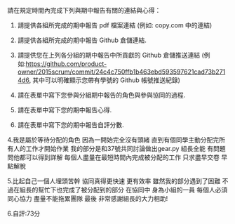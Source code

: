 請在規定時間內完成下列與期中報告有關的連結與心得：

1. 請提供各組所完成的期中報告 pdf 檔案連結 (例如: copy.com 中的連結)

2. 請提供各組所完成的期中報告 Github 倉儲連結.

3. 請提供您在上列各分組的期中報告中所貢獻的 Github 倉儲推送連結 (例如:https://github.com/product-owner/2015scrum/commit/24c4c750ffb1b463ebd593597621cad73b2714d6, 其中可以明確顯示您帶有學號的 Github 帳號推送紀錄)

4. 請在表單中寫下您參與分組期中報告的角色與參與協同的過程.

5. 請在表單中寫下您的期中報告心得.

6. 請在表單中寫下您的期中報告自評分數.


4.我是屬於等待分配的角色 因為一開始完全沒有頭緒 
直到有個同學主動分配完所有人的工作才開始作業
我的部分是和37號共同討論做出gear.py
組長全能 有問題問他都可以得到詳解
每個人盡量在最短時間內完成被分配的工作
只求盡早交卷 早點解脫 

5.比起自己一個人埋頭苦幹 協同真得更快速 更有效率 
雖然我的部分遇到了困難 不過在組長的幫忙下也完成了被分配到的部分 
在協同中 身為小組的一員 每個人必須同心協力 盡量不能拖累團隊
最後 非常感謝組長的大力相助!


6.自評:73分